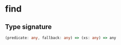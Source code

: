 # find

## Type signature

<!-- prettier-ignore-start -->
```typescript
(predicate: any, fallback: any) => (xs: any) => any
```
<!-- prettier-ignore-end -->
